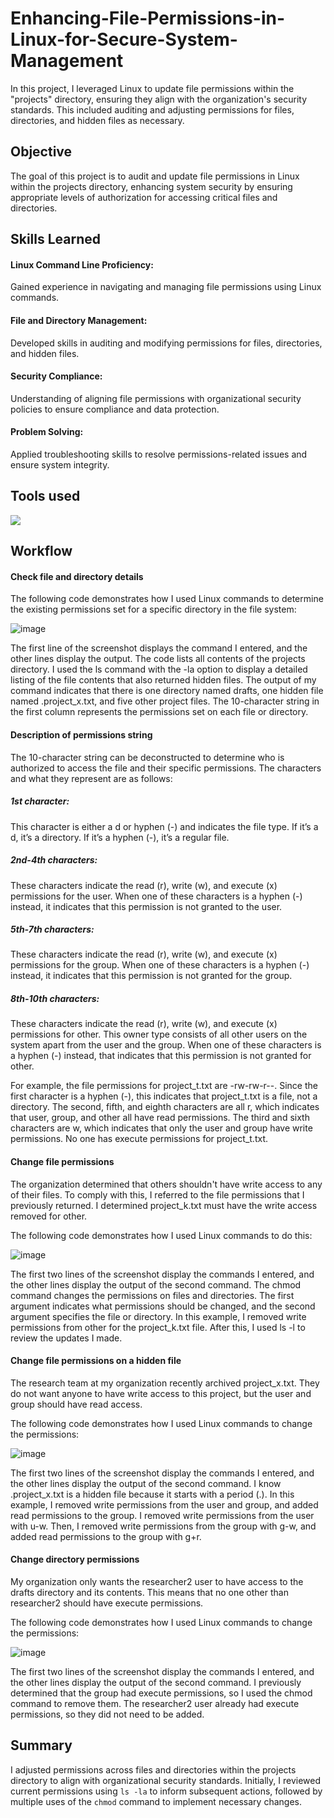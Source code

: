# Enhancing-File-Permissions-in-Linux-for-Secure-System-Management
In this project, I leveraged Linux to update file permissions within the "projects" directory, ensuring they align with the organization's security standards. This included auditing and adjusting permissions for files, directories, and hidden files as necessary.

## Objective
The goal of this project is to audit and update file permissions in Linux within the projects directory, enhancing system security by ensuring appropriate levels of authorization for accessing critical files and directories.

## Skills Learned
#### Linux Command Line Proficiency:
Gained experience in navigating and managing file permissions using Linux commands.

#### File and Directory Management:
Developed skills in auditing and modifying permissions for files, directories, and hidden files.

#### Security Compliance:
Understanding of aligning file permissions with organizational security policies to ensure compliance and data protection.

#### Problem Solving: 
Applied troubleshooting skills to resolve permissions-related issues and ensure system integrity.

## Tools used
<img src="https://img.shields.io/badge/-Linux%20Terminal-000000?&style=for-the-badge&logo=Linux&logoColor=white" />


## Workflow
#### Check file and directory details
The following code demonstrates how I used Linux commands to determine the existing permissions set for a specific directory in the file system:

![image](https://github.com/NanaYawAsareTakyi/Enhancing-File-Permissions-in-Linux-for-Secure-System-Management/assets/173400465/72c2c1ef-b404-44dc-8888-43ea51532da3)

The first line of the screenshot displays the command I entered, and the other lines display the output. The code lists all contents of the projects directory. I used the ls command with the -la option to display a detailed listing of the file contents that also returned hidden files. The output of my command indicates that there is one directory named drafts, one hidden file named .project_x.txt, and five other project files. The 10-character string in the first column represents the permissions set on each file or directory.

#### Description of permissions string
The 10-character string can be deconstructed to determine who is authorized to access the file and their specific permissions. The characters and what they represent are as follows:

##### 1st character:
This character is either a d or hyphen (-) and indicates the file type. If it’s a d, it’s a directory. If it’s a hyphen (-), it’s a regular file.

##### 2nd-4th characters:
These characters indicate the read (r), write (w), and execute (x) permissions for the user. When one of these characters is a hyphen (-) instead, it indicates that this permission is not granted to the user.

##### 5th-7th characters: 
These characters indicate the read (r), write (w), and execute (x) permissions for the group. When one of these characters is a hyphen (-) instead, it indicates that this permission is not granted for the group.

##### 8th-10th characters:
These characters indicate the read (r), write (w), and execute (x) permissions for other. This owner type consists of all other users on the system apart from the user and the group. When one of these characters is a hyphen (-) instead, that indicates that this permission is not granted for other.

For example, the file permissions for project_t.txt are -rw-rw-r--. Since the first character is a hyphen (-), this indicates that project_t.txt is a file, not a directory. The second, fifth, and eighth characters are all r, which indicates that user, group, and other all have read permissions. The third and sixth characters are w, which indicates that only the user and group have write permissions. No one has execute permissions for project_t.txt.

#### Change file permissions
The organization determined that others shouldn't have write access to any of their files. To comply with this, I referred to the file permissions that I previously returned. I determined project_k.txt must have the write access removed for other.

The following code demonstrates how I used Linux commands to do this:

![image](https://github.com/NanaYawAsareTakyi/Enhancing-File-Permissions-in-Linux-for-Secure-System-Management/assets/173400465/eb9515c3-fea2-4d39-be50-1d809e1d1e97)

The first two lines of the screenshot display the commands I entered, and the other lines display the output of the second command. The chmod command changes the permissions on files and directories. The first argument indicates what permissions should be changed, and the second argument specifies the file or directory. In this example, I removed write permissions from other for the project_k.txt file. After this, I used ls -l to review the updates I made.

#### Change file permissions on a hidden file
The research team at my organization recently archived project_x.txt. They do not want anyone to have write access to this project, but the user and group should have read access. 

The following code demonstrates how I used Linux commands to change the permissions:

![image](https://github.com/NanaYawAsareTakyi/Enhancing-File-Permissions-in-Linux-for-Secure-System-Management/assets/173400465/a85f60e5-16aa-4530-bb8c-6fc741f79695)

The first two lines of the screenshot display the commands I entered, and the other lines display the output of the second command. I know .project_x.txt is a hidden file because it starts with a period (.). In this example, I removed write permissions from the user and group, and added read permissions to the group. I removed write permissions from the user with u-w. Then, I removed write permissions from the group with g-w, and added read permissions to the group with g+r.

#### Change directory permissions
My organization only wants the researcher2 user to have access to the drafts directory and its contents. This means that no one other than researcher2 should have execute permissions.

The following code demonstrates how I used Linux commands to change the permissions:

![image](https://github.com/NanaYawAsareTakyi/Enhancing-File-Permissions-in-Linux-for-Secure-System-Management/assets/173400465/e70d60b2-0eff-4d5f-a005-12d18a21634a)

The first two lines of the screenshot display the commands I entered, and the other lines display the output of the second command. I previously determined that the group had execute permissions, so I used the chmod command to remove them. The researcher2 user already had execute permissions, so they did not need to be added.

## Summary
I adjusted permissions across files and directories within the projects directory to align with organizational security standards. Initially, I reviewed current permissions using `ls -la` to inform subsequent actions, followed by multiple uses of the `chmod` command to implement necessary changes.
